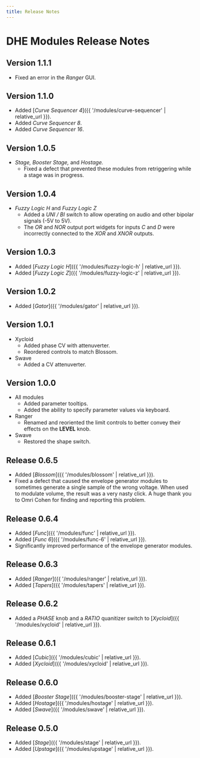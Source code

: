 ```yaml
---
title: Release Notes
---
```


# DHE Modules Release Notes

## Version 1.1.1

- Fixed an error in the _Ranger_ GUI.

## Version 1.1.0

- Added [_Curve Sequencer 4_]({{ '/modules/curve-sequencer' | relative_url }}).
- Added _Curve Sequencer 8_.
- Added _Curve Sequencer 16_.

## Version 1.0.5

- _Stage,_ _Booster Stage,_ and _Hostage._
  - Fixed a defect that prevented these modules from retriggering
    while a stage was in progress.

## Version 1.0.4

- _Fuzzy Logic H_ and  _Fuzzy Logic Z_
  - Added a _UNI / BI_ switch
    to allow operating
    on audio and other bipolar signals (-5V to 5V).
  - The _OR_ and _NOR_ output port widgets for inputs _C_ and _D_
    were incorrectly connected to the _XOR_ and _XNOR_ outputs.

## Version 1.0.3

- Added [_Fuzzy Logic H_]({{ '/modules/fuzzy-logic-h' | relative_url }}).
- Added [_Fuzzy Logic Z_]({{ '/modules/fuzzy-logic-z' | relative_url }}).

## Version 1.0.2

- Added [_Gator_]({{ '/modules/gator' | relative_url }}).

## Version 1.0.1

- Xycloid
  - Added phase CV with attenuverter.
  - Reordered controls to match Blossom.
- Swave
  - Added a CV attenuverter.

## Version 1.0.0

- All modules
  - Added parameter tooltips.
  - Added the ability to specify parameter values via keyboard.
- Ranger
  - Renamed and reoriented the limit controls to better convey their effects on the **LEVEL** knob.
- Swave
  - Restored the shape switch.

## Release 0.6.5

- Added [_Blossom_]({{ '/modules/blossom' | relative_url }}).
- Fixed a defect that caused the envelope generator modules
  to sometimes generate a single sample of the wrong voltage.
  When used to modulate volume,
  the result was a very nasty click.
  A huge thank you
  to Omri Cohen for finding and reporting this problem.

## Release 0.6.4

- Added [_Func_]({{ '/modules/func' | relative_url }}).
- Added [_Func 6_]({{ '/modules/func-6' | relative_url }}).
- Significantly improved performance of the envelope generator modules. 

## Release 0.6.3
- Added [_Ranger_]({{ '/modules/ranger' | relative_url }}).
- Added [_Tapers_]({{ '/modules/tapers' | relative_url }}).

## Release 0.6.2
- Added a _PHASE_ knob and a _RATIO_ quanitizer switch
  to [_Xycloid_]({{ '/modules/xycloid' | relative_url }}).

## Release 0.6.1
- Added [_Cubic_]({{ '/modules/cubic' | relative_url }}).
- Added [_Xycloid_]({{ '/modules/xycloid' | relative_url }}).

## Release 0.6.0
- Added [_Booster Stage_]({{ '/modules/booster-stage' | relative_url }}).
- Added [_Hostage_]({{ '/modules/hostage' | relative_url }}).
- Added [_Swave_]({{ '/modules/swave' | relative_url }}).

## Release 0.5.0
- Added [_Stage_]({{ '/modules/stage' | relative_url }}).
- Added [_Upstage_]({{ '/modules/upstage' | relative_url }}).
